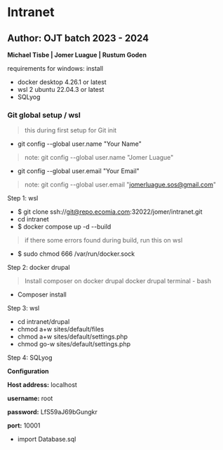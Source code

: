# Intranet
## Author: OJT batch 2023 - 2024
**Michael Tisbe | Jomer Luague | Rustum Goden**

requirements for windows: install

- docker desktop 4.26.1 or latest
- wsl 2 ubuntu 22.04.3 or latest
- SQLyog

### Git global setup / wsl
> this during first setup for Git init
- git config --global user.name "Your Name"  
> note: git config --global user.name "Jomer Luague"
- git config --global user.email "Your Email"  
> note: git config --global user.email "jomerluague.sos@gmail.com"

Step 1: wsl
- $ git clone ssh://git@repo.ecomia.com:32022/jomer/intranet.git
- cd intranet
- $ docker compose up -d --build
> if there some errors found during build, run this on wsl
- $ sudo chmod 666 /var/run/docker.sock

Step 2: docker drupal
> Install composer on docker drupal
> docker drupal terminal - bash
- Composer install

Step 3: wsl
- cd intranet/drupal
- chmod a+w sites/default/files
- chmod a+w sites/default/settings.php
- chmod go-w sites/default/settings.php

Step 4: SQLyog

**Configuration**

**Host address:** localhost

**username:** root

**password:** LfS59aJ69bGungkr

**port:** 10001

- import Database.sql
